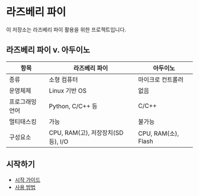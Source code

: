 # 라즈베리 파이

이 저장소는 라즈베리 파이 활용을 위한 프로젝트입니다.

## 라즈베리 파이 v. 아두이노

| 항목 | 라즈베리 파이 | 아두이노 |
|-----|-----|-----|
| 종류            | 소형 컴퓨터           | 마이크로 컨트롤러 |
| 운영체제        | Linux 기반 OS         | 없음              |
| 프로그래밍 언어 | Python, C/C++ 등      | C/C++             |
| 멀티태스킹      | 가능                  | 불가능             |
| 구성요소        | CPU, RAM(고), 저장장치(SD 등), I/O | CPU, RAM(소), Flash|

## 시작하기
- [시작 가이드](./getting-started.md)
- [사용 방법](./usage.md)
